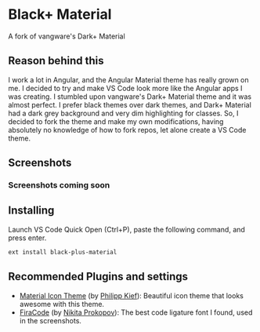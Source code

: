 # Black+ Material

A fork of vangware's Dark+ Material

## Reason behind this

I work a lot in Angular, and the Angular Material theme has really grown on me. I decided to try and make VS Code look more like the Angular apps I was creating. I stumbled upon vangware's Dark+ Material theme and it was almost perfect. I prefer black themes over dark themes, and Dark+ Material had a dark grey background and very dim highlighting for classes. So, I decided to fork the theme and make my own modifications, having absolutely no knowledge of how to fork repos, let alone create a VS Code theme.

## Screenshots

### Screenshots coming soon

## Installing

Launch VS Code Quick Open (Ctrl+P), paste the following command, and press enter.

```bash
ext install black-plus-material
```

## Recommended Plugins and settings

- [Material Icon Theme](https://marketplace.visualstudio.com/items?itemName=PKief.material-icon-theme) (by [Philipp Kief](https://github.com/PKief)): Beautiful icon theme that looks awesome with this theme.
- [FiraCode](https://github.com/tonsky/FiraCode) (by [Nikita Prokopov](https://github.com/tonsky)): The best code ligature font I found, used in the screenshots.
